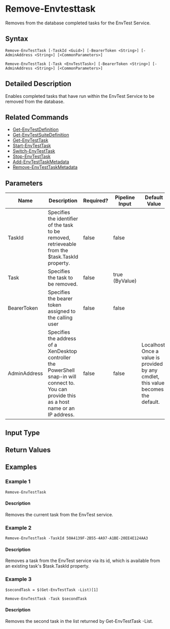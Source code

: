 ﻿
# Remove-Envtesttask
Removes from the database completed tasks for the EnvTest Service.
## Syntax
```
Remove-EnvTestTask [-TaskId <Guid>] [-BearerToken <String>] [-AdminAddress <String>] [<CommonParameters>]

Remove-EnvTestTask [-Task <EnvTestTask>] [-BearerToken <String>] [-AdminAddress <String>] [<CommonParameters>]
```
## Detailed Description
Enables completed tasks that have run within the EnvTest Service to be removed from the database.


## Related Commands

* [Get-EnvTestDefinition](./Get-EnvTestDefinition/)
* [Get-EnvTestSuiteDefinition](./Get-EnvTestSuiteDefinition/)
* [Get-EnvTestTask](./Get-EnvTestTask/)
* [Start-EnvTestTask](./Start-EnvTestTask/)
* [Switch-EnvTestTask](./Switch-EnvTestTask/)
* [Stop-EnvTestTask](./Stop-EnvTestTask/)
* [Add-EnvTestTaskMetadata](./Add-EnvTestTaskMetadata/)
* [Remove-EnvTestTaskMetadata](./Remove-EnvTestTaskMetadata/)
## Parameters
| Name   | Description | Required? | Pipeline Input | Default Value |
| --- | --- | --- | --- | --- |
| TaskId | Specifies the identifier of the task to be removed, retrieveable from the \$task.TaskId property. | false | false |  |
| Task | Specifies the task to be removed. | false | true (ByValue) |  |
| BearerToken | Specifies the bearer token assigned to the calling user | false | false |  |
| AdminAddress | Specifies the address of a XenDesktop controller the PowerShell snap-in will connect to. You can provide this as a host name or an IP address. | false | false | Localhost. Once a value is provided by any cmdlet, this value becomes the default. |

## Input Type

### 

## Return Values

### 

## Examples

### Example 1
```
Remove-EnvTestTask
```
#### Description
Removes the current task from the EnvTest service.
### Example 2
```
Remove-EnvTestTask -TaskId 50A4139F-2B55-4A97-A1BE-20EE4E124AA3
```
#### Description
Removes a task from the EnvTest service via its id, which is available from an existing task's \$task.TaskId property.
### Example 3
```
$secondTask = $(Get-EnvTestTask -List)[1]

Remove-EnvTestTask -Task $secondTask
```
#### Description
Removes the second task in the list returned by Get-EnvTestTask -List.
